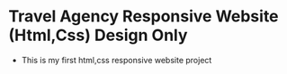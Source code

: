 # Travel Agency Responsive Website (Html,Css) Design Only
- This is my first html,css responsive website project
